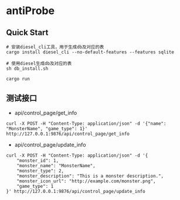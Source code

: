 # antiProbe

## Quick Start

```
# 安装diesel_cli工具，用于生成db及对应的表
cargo install diesel_cli --no-default-features --features sqlite

# 使用diesel生成db及对应的表
sh db_install.sh

cargo run
```



## 测试接口

- api/control_page/get_info

```
curl -X POST -H "Content-Type: application/json" -d '{"name": "MonsterName", "game_type": 1}' http://127.0.0.1:9876/api/control_page/get_info
```



- api/control_page/update_info

```
curl -X POST -H "Content-Type: application/json" -d '{
    "monster_id": 1,
    "monster_name": "MonsterName",
    "monster_type": 2,
    "monster_description": "This is a monster description.",
    "monster_icon_url": "http://example.com/monster.png",
    "game_type": 1
}' http://127.0.0.1:9876/api/control_page/update_info
```
